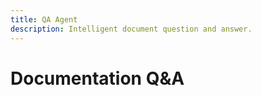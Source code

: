 ```yaml
---
title: QA Agent
description: Intelligent document question and answer.
---
```


<script>
  import { QAInterface } from '$lib/components/ai';
</script>

<main class="container mx-auto p-4">
  <h1 class="text-3xl font-bold mb-6">Documentation Q&A</h1>
  
  <div class="flex flex-col lg:flex-row gap-6 h-[80vh]">
    <div class="w-full bg-white p-4 rounded-lg shadow flex flex-col h-full">
      <QAInterface />
    </div>
  </div>
</main>
